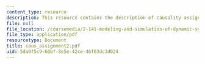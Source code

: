```yaml
---
content_type: resource
description: This resource contains the description of causality assignment.
file: null
file_location: /coursemedia/2-141-modeling-and-simulation-of-dynamic-systems-fall-2006/5da9f5c960bf8e5e42ce46f03dc3d024_caus_assignment2.pdf
file_type: application/pdf
resourcetype: Document
title: caus_assignment2.pdf
uid: 5da9f5c9-60bf-8e5e-42ce-46f03dc3d024
---
```

